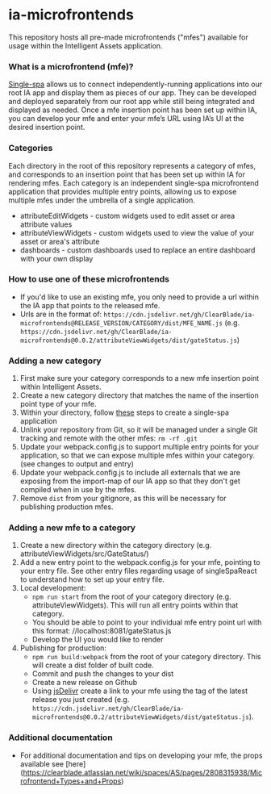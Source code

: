# ia-microfrontends

This repository hosts all pre-made microfrontends ("mfes") available for usage within the Intelligent Assets application.

### What is a microfrontend (mfe)?

[Single-spa](https://single-spa.js.org/) allows us to connect independently-running applications into our root IA app and display them as pieces of our app. They can be developed and deployed separately from our root app while still being integrated and displayed as needed. Once a mfe insertion point has been set up within IA, you can develop your mfe and enter your mfe’s URL using IA’s UI at the desired insertion point.

### Categories

Each directory in the root of this repository represents a category of mfes, and corresponds to an insertion point that has been set up within IA for rendering mfes. Each category is an independent single-spa microfrontend application that provides multiple entry points, allowing us to expose multiple mfes under the umbrella of a single application.

- attributeEditWidgets - custom widgets used to edit asset or area attribute values
- attributeViewWidgets - custom widgets used to view the value of your asset or area's attribute
- dashboards - custom dashboards used to replace an entire dashboard with your own display

### How to use one of these microfrontends

- If you'd like to use an existing mfe, you only need to provide a url within the IA app that points to the released mfe.
- Urls are in the format of: `https://cdn.jsdelivr.net/gh/ClearBlade/ia-microfrontends@RELEASE_VERSION/CATEGORY/dist/MFE_NAME.js` (e.g. `https://cdn.jsdelivr.net/gh/ClearBlade/ia-microfrontends@0.0.2/attributeViewWidgets/dist/gateStatus.js`)

### Adding a new category

1. First make sure your category corresponds to a new mfe insertion point within Intelligent Assets.
2. Create a new category directory that matches the name of the insertion point type of your mfe.
3. Within your directory, follow [these](https://single-spa.js.org/docs/create-single-spa/) steps to create a single-spa application
4. Unlink your repository from Git, so it will be managed under a single Git tracking and remote with the other mfes: `rm -rf .git`
5. Update your webpack.config.js to support multiple entry points for your application, so that we can expose multiple mfes within your category. (see changes to output and entry)
6. Update your webpack.config.js to include all externals that we are exposing from the import-map of our IA app so that they don't get compiled when in use by the mfes.
7. Remove `dist` from your gitignore, as this will be necessary for publishing production mfes.

### Adding a new mfe to a category

1. Create a new directory within the category directory (e.g. attributeViewWidgets/src/GateStatus/)
2. Add a new entry point to the webpack.config.js for your mfe, pointing to your entry file. See other entry files regarding usage of singleSpaReact to understand how to set up your entry file.
3. Local development:
   - `npm run start` from the root of your category directory (e.g. attributeViewWidgets). This will run all entry points within that category.
   - You should be able to point to your individual mfe entry point url with this format: //localhost:8081/gateStatus.js
   - Develop the UI you would like to render
4. Publishing for production:
   - `npm run build:webpack` from the root of your category directory. This will create a dist folder of built code.
   - Commit and push the changes to your dist
   - Create a new release on Github
   - Using [jsDelivr](https://www.jsdelivr.com/?docs=gh) create a link to your mfe using the tag of the latest release you just created (e.g. `https://cdn.jsdelivr.net/gh/ClearBlade/ia-microfrontends@0.0.2/attributeViewWidgets/dist/gateStatus.js`).

### Additional documentation

- For additional documentation and tips on developing your mfe, the props available see [here] (https://clearblade.atlassian.net/wiki/spaces/AS/pages/2808315938/Microfrontend+Types+and+Props)

